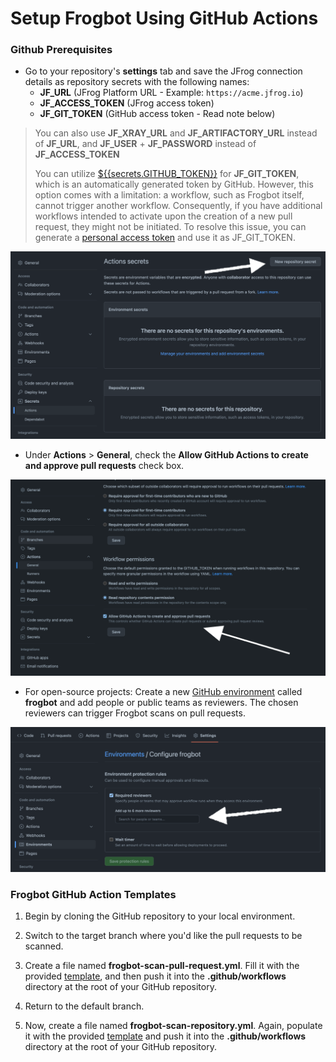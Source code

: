 # Setup Frogbot Using GitHub Actions

### Github Prerequisites

* Go to your repository's **settings** tab and save the JFrog connection details as repository secrets with the following names:
  * **JF\_URL** (JFrog Platform URL - Example: `https://acme.jfrog.io`)
  * **JF\_ACCESS\_TOKEN** (JFrog access token)
  * **JF\_GIT\_TOKEN** (GitHub access token - Read note below)

> You can also use **JF\_XRAY\_URL** and **JF\_ARTIFACTORY\_URL** instead of **JF\_URL**, and **JF\_USER** + **JF\_PASSWORD** instead of **JF\_ACCESS\_TOKEN**
> 
> You can utilize [${{secrets.GITHUB_TOKEN}}](https://docs.github.com/en/actions/security-guides/automatic-token-authentication) for **JF_GIT_TOKEN**, which is an automatically generated token by GitHub. 
> However, this option comes with a limitation: a workflow, such as Frogbot itself, cannot trigger another workflow. Consequently, if you have additional workflows intended to activate upon the creation of a new pull request, they might not be initiated. 
> To resolve this issue, you can generate a [personal access token](https://docs.github.com/en/authentication/keeping-your-account-and-data-secure/managing-your-personal-access-tokens) and use it as JF_GIT_TOKEN.

![](../.gitbook/assets/github-repository-secrets.png)

* Under **Actions** > **General**, check the **Allow GitHub Actions to create and approve pull requests** check box.

![](../.gitbook/assets/github-pr-permissions.png)

* For open-source projects: Create a new [GitHub environment](https://docs.github.com/en/actions/deployment/targeting-different-environments/using-environments-for-deployment#creating-an-environment) called **frogbot** and add people or public teams as reviewers. The chosen reviewers can trigger Frogbot scans on pull requests.

![](../.gitbook/assets/github-environment.png)

### Frogbot GitHub Action Templates

1. Begin by cloning the GitHub repository to your local environment.

2. Switch to the target branch where you'd like the pull requests to be scanned.

3. Create a file named **frogbot-scan-pull-request.yml**. Fill it with the provided [template](templates/github-actions/frogbot-scan-pull-request.yml), and then push it into the **.github/workflows** directory at the root of your GitHub repository.

4. Return to the default branch.

5. Now, create a file named **frogbot-scan-repository.yml**. Again, populate it with the provided [template](templates/github-actions/frogbot-scan-repository.yml) and push it into the **.github/workflows** directory at the root of your GitHub repository.
